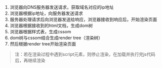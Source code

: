 1. 浏览器向DNS服务器发送请求，获取域名对应的ip地址
2. 浏览器根据ip地址，向服务器发送请求
3. 服务器处理请求后向浏览器发送给响应，浏览器接收到响应后，开始渲染页面
4. 浏览器根据接收到的html文档，生成dom树
5. 浏览器根据样式表，生成cssom
6. dom树与cssom结合生成render tree（渲染树）
7. 然后根据render tree开始渲染页面
>注：若在渲染过程中遇到script元素，则停止渲染，在加载并执行完js代码后，再继续渲染